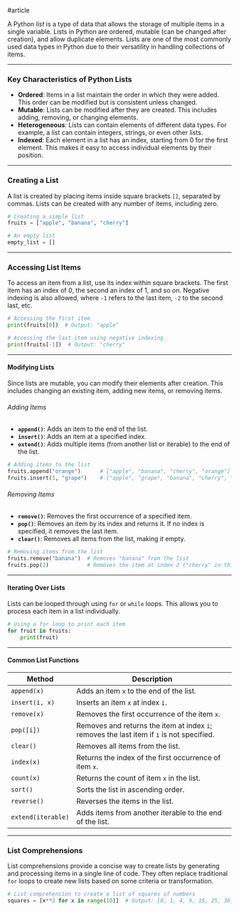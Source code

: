 #article

A Python *list* is a type of data that allows the storage of multiple items in a single variable. Lists in Python are ordered, mutable (can be changed after creation), and allow duplicate elements. Lists are one of the most commonly used data types in Python due to their versatility in handling collections of items.

---
### Key Characteristics of Python Lists

- **Ordered**: Items in a list maintain the order in which they were added. This order can be modified but is consistent unless changed.
- **Mutable**: Lists can be modified after they are created. This includes adding, removing, or changing elements.
- **Heterogeneous**: Lists can contain elements of different data types. For example, a list can contain integers, strings, or even other lists.
- **Indexed**: Each element in a list has an index, starting from 0 for the first element. This makes it easy to access individual elements by their position.

---
### Creating a List

A list is created by placing items inside square brackets `[]`, separated by commas. Lists can be created with any number of items, including zero.

```python
# Creating a simple list
fruits = ["apple", "banana", "cherry"]

# An empty list
empty_list = []
```

---
### Accessing List Items

To access an item from a list, use its index within square brackets. The first item has an index of 0, the second an index of 1, and so on. Negative indexing is also allowed, where `-1` refers to the last item, `-2` to the second last, etc.

```python
# Accessing the first item
print(fruits[0])  # Output: "apple"

# Accessing the last item using negative indexing
print(fruits[-1])  # Output: "cherry"
```

---
#### Modifying Lists

Since lists are mutable, you can modify their elements after creation. This includes changing an existing item, adding new items, or removing items.

###### Adding Items

- **`append()`**: Adds an item to the end of the list.
- **`insert()`**: Adds an item at a specified index.
- **`extend()`**: Adds multiple items (from another list or iterable) to the end of the list.

```python
# Adding items to the list
fruits.append("orange")      # ["apple", "banana", "cherry", "orange"]
fruits.insert(1, "grape")    # ["apple", "grape", "banana", "cherry", "orange"]
```

###### Removing Items

- **`remove()`**: Removes the first occurrence of a specified item.
- **`pop()`**: Removes an item by its index and returns it. If no index is specified, it removes the last item.
- **`clear()`**: Removes all items from the list, making it empty.

```python
# Removing items from the list
fruits.remove("banana")  # Removes "banana" from the list
fruits.pop(2)            # Removes the item at index 2 ("cherry" in this case)
```

---
#### Iterating Over Lists

Lists can be looped through using `for` or `while` loops. This allows you to process each item in a list individually.

```python
# Using a for loop to print each item
for fruit in fruits:
    print(fruit)
```

---
#### Common List Functions

| Method           | Description                                                           |
|------------------|-----------------------------------------------------------------------|
| `append(x)`      | Adds an item `x` to the end of the list.                              |
| `insert(i, x)`   | Inserts an item `x` at index `i`.                                     |
| `remove(x)`      | Removes the first occurrence of the item `x`.                         |
| `pop([i])`       | Removes and returns the item at index `i`; removes the last item if `i` is not specified. |
| `clear()`        | Removes all items from the list.                                      |
| `index(x)`       | Returns the index of the first occurrence of item `x`.                |
| `count(x)`       | Returns the count of item `x` in the list.                            |
| `sort()`         | Sorts the list in ascending order.                                    |
| `reverse()`      | Reverses the items in the list.                                       |
| `extend(iterable)` | Adds items from another iterable to the end of the list.             |

---
### List Comprehensions

List comprehensions provide a concise way to create lists by generating and processing items in a single line of code. They often replace traditional `for` loops to create new lists based on some criteria or transformation.

```python
# List comprehension to create a list of squares of numbers
squares = [x**2 for x in range(10)]  # Output: [0, 1, 4, 9, 16, 25, 36, 49, 64, 81]
```
